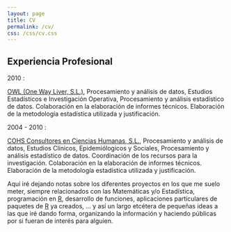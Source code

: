 ```yaml
---
layout: page
title: CV
permalink: /cv/
css: /css/cv.css
---
```


Experiencia Profesional
-----------------------

2010 <!--<br> <img class="logo" src="./logos/owl_cv.svg"/>-->
:   <div id="experience">
    <span class="place">[OWL (One Way Liver, S.L.)](http://www.owlmetabolomics.com/liver-disease-diagnosis.aspx)</span>,
    <span class="description">Procesamiento y análisis de datos, Estudios Estadísticos e Investigación Operativa</span>,
    <span class="fulldescription">Procesamiento y análisis estadístico de datos. Colaboración en la elaboración de informes técnicos. Elaboración de la metodología estadística utilizada y justificación.</span>
    </div>

2004 - 2010
:   <div id="experience">
    <span class="place">[COHS Consultores en Ciencias Humanas, S.L.](http://www.gac.com.es)</span>,
    <span class="description">Procesamiento y análisis de datos, Estudios Clínicos, Epidemiólogicos y Sociales</span>,
    <span class="fulldescription">Procesamiento y análisis estadístico de datos. Coordinación de los recursos para la investigación. Colaboración en la elaboración de informes técnicos. Elaboración de la metodología estadística utilizada y justificación.</span>
    </div>



Aquí iré dejando notas sobre los diferentes proyectos en los que me suelo meter, siempre relacionados 
con las Matemáticas y/o Estadística, programación en [R][], desarrollo de funciones, aplicaciones 
particulares de paquetes de [R][] ya creados, ... y así un largo etcétera de pequeñas ideas a las que 
iré dando forma, organizando la información y haciendo públicas por si fueran de interés para alguien.

[R]: http://www.r-project.org/ "R es un lenguaje y entorno de programación para análisis estadístico y gráfico."